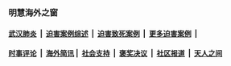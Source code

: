 
### 明慧海外之窗

####  [武汉肺炎](indexes/365.md?t=07130401) &nbsp;|&nbsp;  [迫害案例综述](indexes/328.md?t=07130401) &nbsp;|&nbsp; [迫害致死案例](indexes/277.md?t=07130401)  &nbsp;|&nbsp; [更多迫害案例](indexes/81.md?t=07130401)  &nbsp;|&nbsp; 
####  [时事评论](indexes/19.md?t=07130401) &nbsp;|&nbsp; [海外简讯](indexes/245.md?t=07130401)&nbsp;|&nbsp;  [社会支持](indexes/140.md?t=07130401) &nbsp;|&nbsp; [褒奖决议](indexes/282.md?t=07130401) &nbsp;|&nbsp; [社区报道](indexes/91.md?t=07130401)  &nbsp;|&nbsp; [天人之间](indexes/78.md?t=07130401) 

